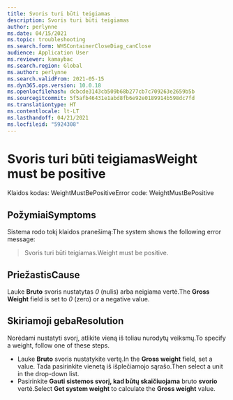 ```yaml
---
title: Svoris turi būti teigiamas
description: Svoris turi būti teigiamas
author: perlynne
ms.date: 04/15/2021
ms.topic: troubleshooting
ms.search.form: WHSContainerCloseDiag_canClose
audience: Application User
ms.reviewer: kamaybac
ms.search.region: Global
ms.author: perlynne
ms.search.validFrom: 2021-05-15
ms.dyn365.ops.version: 10.0.18
ms.openlocfilehash: dcbcde3143cb509b68b277cb7c709263e2659b5b
ms.sourcegitcommit: 5f5afb46431e1abd8fb6e92e0189914b598dc7fd
ms.translationtype: HT
ms.contentlocale: lt-LT
ms.lasthandoff: 04/21/2021
ms.locfileid: "5924308"
---
```

# <a name="weight-must-be-positive"></a><span data-ttu-id="c02e8-103">Svoris turi būti teigiamas</span><span class="sxs-lookup"><span data-stu-id="c02e8-103">Weight must be positive</span></span>

<span data-ttu-id="c02e8-104">Klaidos kodas: WeightMustBePositive</span><span class="sxs-lookup"><span data-stu-id="c02e8-104">Error code: WeightMustBePositive</span></span>

## <a name="symptoms"></a><span data-ttu-id="c02e8-105">Požymiai</span><span class="sxs-lookup"><span data-stu-id="c02e8-105">Symptoms</span></span>

<span data-ttu-id="c02e8-106">Sistema rodo tokį klaidos pranešimą:</span><span class="sxs-lookup"><span data-stu-id="c02e8-106">The system shows the following error message:</span></span>

> <span data-ttu-id="c02e8-107">Svoris turi būti teigiamas.</span><span class="sxs-lookup"><span data-stu-id="c02e8-107">Weight must be positive.</span></span>

## <a name="cause"></a><span data-ttu-id="c02e8-108">Priežastis</span><span class="sxs-lookup"><span data-stu-id="c02e8-108">Cause</span></span>

<span data-ttu-id="c02e8-109">Lauke **Bruto** svoris nustatytas *0* (nulis) arba neigiama vertė.</span><span class="sxs-lookup"><span data-stu-id="c02e8-109">The **Gross Weight** field is set to *0* (zero) or a negative value.</span></span>

## <a name="resolution"></a><span data-ttu-id="c02e8-110">Skiriamoji geba</span><span class="sxs-lookup"><span data-stu-id="c02e8-110">Resolution</span></span>

<span data-ttu-id="c02e8-111">Norėdami nustatyti svorį, atlikite vieną iš toliau nurodytų veiksmų.</span><span class="sxs-lookup"><span data-stu-id="c02e8-111">To specify a weight, follow one of these steps.</span></span>

- <span data-ttu-id="c02e8-112">Lauke **Bruto** svoris nustatykite vertę.</span><span class="sxs-lookup"><span data-stu-id="c02e8-112">In the **Gross weight** field, set a value.</span></span> <span data-ttu-id="c02e8-113">Tada pasirinkite vienetą iš išplečiamojo sąrašo.</span><span class="sxs-lookup"><span data-stu-id="c02e8-113">Then select a unit in the drop-down list.</span></span>
- <span data-ttu-id="c02e8-114">Pasirinkite **Gauti sistemos svorį, kad būtų skaičiuojama** bruto **svorio** vertė.</span><span class="sxs-lookup"><span data-stu-id="c02e8-114">Select **Get system weight** to calculate the **Gross weight** value.</span></span>
